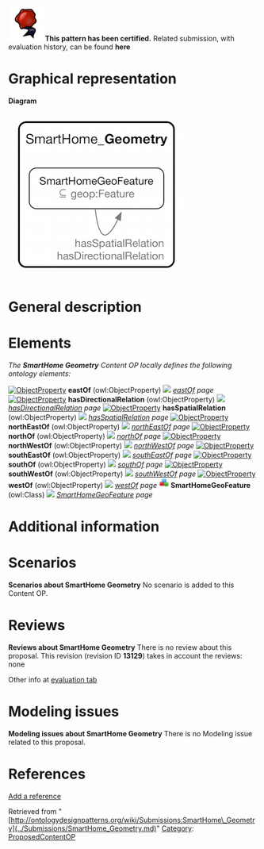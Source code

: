 [![](../images/thumb/b/b5/Certified.png/70px-Certified.png)](../Image/Certified.png.md "Certified.png") __This pattern has been certified.__
Related submission, with evaluation history, can be found __here__





#  Graphical representation


__Diagram__




[![Image:Geo.png](../images/c/c9/Geo.png)](../Image/Geo.png.md "Image:Geo.png")




#  General description


  




#  Elements


_The __SmartHome Geometry__ Content OP locally defines the following ontology elements:_



[![ObjectProperty](../../../../../../../../../../images/thumb/c/c3/ObjectProperty.gif/20px-ObjectProperty.gif)](../Image/ObjectProperty.gif.md "ObjectProperty") __eastOf__ (owl:ObjectProperty) 
 [![](../../../../../../../../../../../images/thumb/8/87/ArrowRight.gif/11px-ArrowRight.gif)](../Image/ArrowRight.gif.md "ArrowRight.gif") _[eastOf](../Submissions/SmartHome_Geometry/eastOf.md "Submissions:SmartHome Geometry/eastOf") page_
[![ObjectProperty](../../../../../../../../../../images/thumb/c/c3/ObjectProperty.gif/20px-ObjectProperty.gif)](../Image/ObjectProperty.gif.md "ObjectProperty") __hasDirectionalRelation__ (owl:ObjectProperty) 
 [![](../../../../../../../../../../../images/thumb/8/87/ArrowRight.gif/11px-ArrowRight.gif)](../Image/ArrowRight.gif.md "ArrowRight.gif") _[hasDirectionalRelation](../Submissions/SmartHome_Geometry/hasDirectionalRelation.md "Submissions:SmartHome Geometry/hasDirectionalRelation") page_
[![ObjectProperty](../../../../../../../../../../images/thumb/c/c3/ObjectProperty.gif/20px-ObjectProperty.gif)](../Image/ObjectProperty.gif.md "ObjectProperty") __hasSpatialRelation__ (owl:ObjectProperty) 
 [![](../../../../../../../../../../../images/thumb/8/87/ArrowRight.gif/11px-ArrowRight.gif)](../Image/ArrowRight.gif.md "ArrowRight.gif") _[hasSpatialRelation](../Submissions/SmartHome_Geometry/hasSpatialRelation.md "Submissions:SmartHome Geometry/hasSpatialRelation") page_
[![ObjectProperty](../../../../../../../../../../images/thumb/c/c3/ObjectProperty.gif/20px-ObjectProperty.gif)](../Image/ObjectProperty.gif.md "ObjectProperty") __northEastOf__ (owl:ObjectProperty) 
 [![](../../../../../../../../../../../images/thumb/8/87/ArrowRight.gif/11px-ArrowRight.gif)](../Image/ArrowRight.gif.md "ArrowRight.gif") _[northEastOf](../Submissions/SmartHome_Geometry/northEastOf.md "Submissions:SmartHome Geometry/northEastOf") page_
[![ObjectProperty](../../../../../../../../../../images/thumb/c/c3/ObjectProperty.gif/20px-ObjectProperty.gif)](../Image/ObjectProperty.gif.md "ObjectProperty") __northOf__ (owl:ObjectProperty) 
 [![](../../../../../../../../../../../images/thumb/8/87/ArrowRight.gif/11px-ArrowRight.gif)](../Image/ArrowRight.gif.md "ArrowRight.gif") _[northOf](../Submissions/SmartHome_Geometry/northOf.md "Submissions:SmartHome Geometry/northOf") page_
[![ObjectProperty](../../../../../../../../../../images/thumb/c/c3/ObjectProperty.gif/20px-ObjectProperty.gif)](../Image/ObjectProperty.gif.md "ObjectProperty") __northWestOf__ (owl:ObjectProperty) 
 [![](../../../../../../../../../../../images/thumb/8/87/ArrowRight.gif/11px-ArrowRight.gif)](../Image/ArrowRight.gif.md "ArrowRight.gif") _[northWestOf](../Submissions/SmartHome_Geometry/northWestOf.md "Submissions:SmartHome Geometry/northWestOf") page_
[![ObjectProperty](../../../../../../../../../../images/thumb/c/c3/ObjectProperty.gif/20px-ObjectProperty.gif)](../Image/ObjectProperty.gif.md "ObjectProperty") __southEastOf__ (owl:ObjectProperty) 
 [![](../../../../../../../../../../../images/thumb/8/87/ArrowRight.gif/11px-ArrowRight.gif)](../Image/ArrowRight.gif.md "ArrowRight.gif") _[southEastOf](../Submissions/SmartHome_Geometry/southEastOf.md "Submissions:SmartHome Geometry/southEastOf") page_
[![ObjectProperty](../../../../../../../../../../images/thumb/c/c3/ObjectProperty.gif/20px-ObjectProperty.gif)](../Image/ObjectProperty.gif.md "ObjectProperty") __southOf__ (owl:ObjectProperty) 
 [![](../../../../../../../../../../../images/thumb/8/87/ArrowRight.gif/11px-ArrowRight.gif)](../Image/ArrowRight.gif.md "ArrowRight.gif") _[southOf](../Submissions/SmartHome_Geometry/southOf.md "Submissions:SmartHome Geometry/southOf") page_
[![ObjectProperty](../../../../../../../../../../images/thumb/c/c3/ObjectProperty.gif/20px-ObjectProperty.gif)](../Image/ObjectProperty.gif.md "ObjectProperty") __southWestOf__ (owl:ObjectProperty) 
 [![](../../../../../../../../../../../images/thumb/8/87/ArrowRight.gif/11px-ArrowRight.gif)](../Image/ArrowRight.gif.md "ArrowRight.gif") _[southWestOf](../Submissions/SmartHome_Geometry/southWestOf.md "Submissions:SmartHome Geometry/southWestOf") page_
[![ObjectProperty](../../../../../../../../../../images/thumb/c/c3/ObjectProperty.gif/20px-ObjectProperty.gif)](../Image/ObjectProperty.gif.md "ObjectProperty") __westOf__ (owl:ObjectProperty) 
 [![](../../../../../../../../../../../images/thumb/8/87/ArrowRight.gif/11px-ArrowRight.gif)](../Image/ArrowRight.gif.md "ArrowRight.gif") _[westOf](../Submissions/SmartHome_Geometry/westOf.md "Submissions:SmartHome Geometry/westOf") page_
[![Class](../images/thumb/2/27/Class.gif/20px-Class.gif)](../Image/Class.gif.md "Class") __SmartHomeGeoFeature__ (owl:Class) 
 [![](../../../../../../../../../../../images/thumb/8/87/ArrowRight.gif/11px-ArrowRight.gif)](../Image/ArrowRight.gif.md "ArrowRight.gif") _[SmartHomeGeoFeature](../Submissions/SmartHome_Geometry/SmartHomeGeoFeature.md "Submissions:SmartHome Geometry/SmartHomeGeoFeature") page_
#  Additional information


#  Scenarios



__Scenarios about SmartHome Geometry__
No scenario is added to this Content OP.




#  Reviews



__Reviews about SmartHome Geometry__
There is no review about this proposal.
This revision (revision ID __13129__) takes in account the reviews: none


Other info at [evaluation tab](http://ontologydesignpatterns.org/wiki/index.php?title=Submissions:SmartHome_Geometry&action=evaluation "http://ontologydesignpatterns.org/wiki/index.php?title=Submissions:SmartHome_Geometry&action=evaluation")




  




#  Modeling issues



__Modeling issues about SmartHome Geometry__
There is no Modeling issue related to this proposal.




  




#  References


[Add a reference](index.php@title=Odp%253AAdd_reference&subject=Submissions%253ASmartHome+Geometry.html "http://ontologydesignpatterns.org/wiki/index.php?title=Odp:Add_reference&subject=Submissions%3ASmartHome+Geometry")


  






Retrieved from "[http://ontologydesignpatterns.org/wiki/Submissions:SmartHome\_Geometry](../Submissions/SmartHome_Geometry.md)"
 [Category](http://ontologydesignpatterns.org/wiki/Special:Categories "Special:Categories"): [ProposedContentOP](../Category/ProposedContentOP.md "Category:ProposedContentOP")